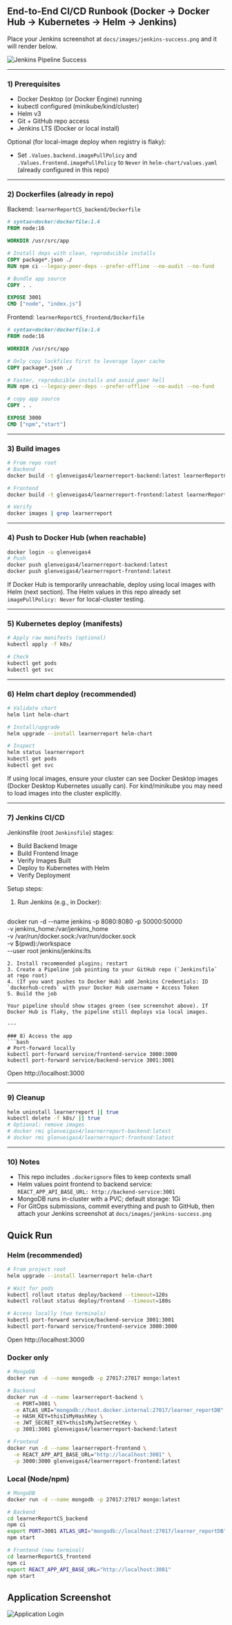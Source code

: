 ## End-to-End CI/CD Runbook (Docker → Docker Hub → Kubernetes → Helm → Jenkins)

Place your Jenkins screenshot at `docs/images/jenkins-success.png` and it will render below.

![Jenkins Pipeline Success](jenkins-success.png)

---

### 1) Prerequisites
- Docker Desktop (or Docker Engine) running
- kubectl configured (minikube/kind/cluster)
- Helm v3
- Git + GitHub repo access
- Jenkins LTS (Docker or local install)

Optional (for local-image deploy when registry is flaky):
- Set `.Values.backend.imagePullPolicy` and `.Values.frontend.imagePullPolicy` to `Never` in `helm-chart/values.yaml` (already configured in this repo)

---

### 2) Dockerfiles (already in repo)

Backend: `learnerReportCS_backend/Dockerfile`
```dockerfile
# syntax=docker/dockerfile:1.4
FROM node:16

WORKDIR /usr/src/app

# Install deps with clean, reproducible installs
COPY package*.json ./
RUN npm ci --legacy-peer-deps --prefer-offline --no-audit --no-fund

# Bundle app source
COPY . .

EXPOSE 3001
CMD ["node", "index.js"]
```

Frontend: `learnerReportCS_frontend/Dockerfile`
```dockerfile
# syntax=docker/dockerfile:1.4
FROM node:16

WORKDIR /usr/src/app

# Only copy lockfiles first to leverage layer cache
COPY package*.json ./

# Faster, reproducible installs and avoid peer hell
RUN npm ci --legacy-peer-deps --prefer-offline --no-audit --no-fund

# copy app source
COPY . .

EXPOSE 3000
CMD ["npm","start"]
```

---

### 3) Build images
```bash
# From repo root
# Backend
docker build -t glenveigas4/learnerreport-backend:latest learnerReportCS_backend

# Frontend
docker build -t glenveigas4/learnerreport-frontend:latest learnerReportCS_frontend

# Verify
docker images | grep learnerreport
```

---

### 4) Push to Docker Hub (when reachable)
```bash
docker login -u glenveigas4
# Push
docker push glenveigas4/learnerreport-backend:latest
docker push glenveigas4/learnerreport-frontend:latest
```
If Docker Hub is temporarily unreachable, deploy using local images with Helm (next section). The Helm values in this repo already set `imagePullPolicy: Never` for local-cluster testing.

---

### 5) Kubernetes deploy (manifests)
```bash
# Apply raw manifests (optional)
kubectl apply -f k8s/

# Check
kubectl get pods
kubectl get svc
```

---

### 6) Helm chart deploy (recommended)
```bash
# Validate chart
helm lint helm-chart

# Install/upgrade
helm upgrade --install learnerreport helm-chart

# Inspect
helm status learnerreport
kubectl get pods
kubectl get svc
```

If using local images, ensure your cluster can see Docker Desktop images (Docker Desktop Kubernetes usually can). For kind/minikube you may need to load images into the cluster explicitly.

---

### 7) Jenkins CI/CD

Jenkinsfile (root `Jenkinsfile`) stages:
- Build Backend Image
- Build Frontend Image
- Verify Images Built
- Deploy to Kubernetes with Helm
- Verify Deployment

Setup steps:
1. Run Jenkins (e.g., in Docker):
   ```bash
docker run -d --name jenkins -p 8080:8080 -p 50000:50000 \
  -v jenkins_home:/var/jenkins_home \
  -v /var/run/docker.sock:/var/run/docker.sock \
  -v $(pwd):/workspace \
  --user root jenkins/jenkins:lts
   ```
2. Install recommended plugins; restart
3. Create a Pipeline job pointing to your GitHub repo (`Jenkinsfile` at repo root)
4. (If you want pushes to Docker Hub) add Jenkins Credentials: ID `dockerhub-creds` with your Docker Hub username + Access Token
5. Build the job

Your pipeline should show stages green (see screenshot above). If Docker Hub is flaky, the pipeline still deploys via local images.

---

### 8) Access the app
```bash
# Port-forward locally
kubectl port-forward service/frontend-service 3000:3000
kubectl port-forward service/backend-service 3001:3001
```
Open http://localhost:3000

---

### 9) Cleanup
```bash
helm uninstall learnerreport || true
kubectl delete -f k8s/ || true
# Optional: remove images
# docker rmi glenveigas4/learnerreport-backend:latest
# docker rmi glenveigas4/learnerreport-frontend:latest
```

---

### 10) Notes
- This repo includes `.dockerignore` files to keep contexts small
- Helm values point frontend to backend service: `REACT_APP_API_BASE_URL: http://backend-service:3001`
- MongoDB runs in-cluster with a PVC; default storage: 1Gi
- For GitOps submissions, commit everything and push to GitHub, then attach your Jenkins screenshot at `docs/images/jenkins-success.png` 

## Quick Run

### Helm (recommended)
```bash
# From project root
helm upgrade --install learnerreport helm-chart

# Wait for pods
kubectl rollout status deploy/backend --timeout=120s
kubectl rollout status deploy/frontend --timeout=180s

# Access locally (two terminals)
kubectl port-forward service/backend-service 3001:3001
kubectl port-forward service/frontend-service 3000:3000
```
Open http://localhost:3000

### Docker only
```bash
# MongoDB
docker run -d --name mongodb -p 27017:27017 mongo:latest

# Backend
docker run -d --name learnerreport-backend \
  -e PORT=3001 \
  -e ATLAS_URI="mongodb://host.docker.internal:27017/learner_reportDB" \
  -e HASH_KEY=thisIsMyHashKey \
  -e JWT_SECRET_KEY=thisIsMyJwtSecretKey \
  -p 3001:3001 glenveigas4/learnerreport-backend:latest

# Frontend
docker run -d --name learnerreport-frontend \
  -e REACT_APP_API_BASE_URL="http://localhost:3001" \
  -p 3000:3000 glenveigas4/learnerreport-frontend:latest
```

### Local (Node/npm)
```bash
# MongoDB
docker run -d --name mongodb -p 27017:27017 mongo:latest

# Backend
cd learnerReportCS_backend
npm ci
export PORT=3001 ATLAS_URI="mongodb://localhost:27017/learner_reportDB" HASH_KEY=thisIsMyHashKey JWT_SECRET_KEY=thisIsMyJwtSecretKey
npm start

# Frontend (new terminal)
cd learnerReportCS_frontend
npm ci
export REACT_APP_API_BASE_URL="http://localhost:3001"
npm start
```

## Application Screenshot


![Application Login](app-login.png) 